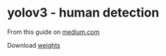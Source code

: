 # yolov3 - human detection

From this guide on [medium.com](https://mkadric.medium.com/how-to-use-yolo-object-detection-model-1604cf9bbaed)

Download [weights](https://pjreddie.com/media/files/yolov3.weights)
